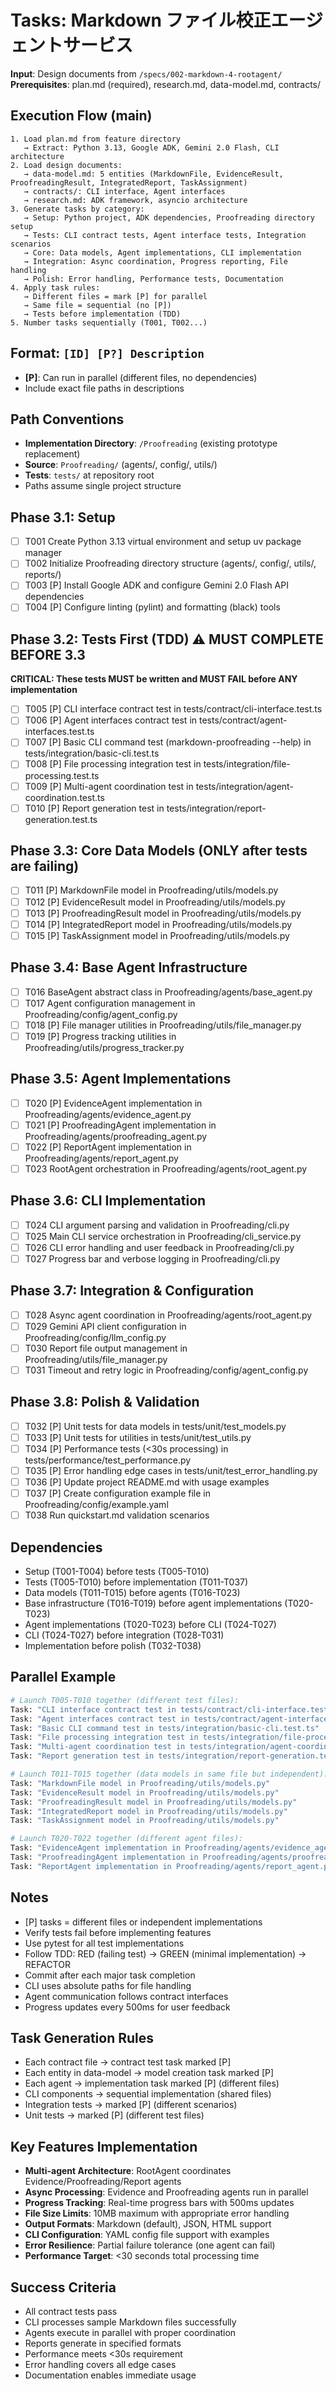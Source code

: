 # Tasks: Markdown ファイル校正エージェントサービス

**Input**: Design documents from `/specs/002-markdown-4-rootagent/`
**Prerequisites**: plan.md (required), research.md, data-model.md, contracts/

## Execution Flow (main)

```
1. Load plan.md from feature directory
   → Extract: Python 3.13, Google ADK, Gemini 2.0 Flash, CLI architecture
2. Load design documents:
   → data-model.md: 5 entities (MarkdownFile, EvidenceResult, ProofreadingResult, IntegratedReport, TaskAssignment)
   → contracts/: CLI interface, Agent interfaces
   → research.md: ADK framework, asyncio architecture
3. Generate tasks by category:
   → Setup: Python project, ADK dependencies, Proofreading directory setup
   → Tests: CLI contract tests, Agent interface tests, Integration scenarios
   → Core: Data models, Agent implementations, CLI implementation
   → Integration: Async coordination, Progress reporting, File handling
   → Polish: Error handling, Performance tests, Documentation
4. Apply task rules:
   → Different files = mark [P] for parallel
   → Same file = sequential (no [P])
   → Tests before implementation (TDD)
5. Number tasks sequentially (T001, T002...)
```

## Format: `[ID] [P?] Description`

- **[P]**: Can run in parallel (different files, no dependencies)
- Include exact file paths in descriptions

## Path Conventions

- **Implementation Directory**: `/Proofreading` (existing prototype replacement)
- **Source**: `Proofreading/` (agents/, config/, utils/)
- **Tests**: `tests/` at repository root
- Paths assume single project structure

## Phase 3.1: Setup

- [ ] T001 Create Python 3.13 virtual environment and setup uv package manager
- [ ] T002 Initialize Proofreading directory structure (agents/, config/, utils/, reports/)
- [ ] T003 [P] Install Google ADK and configure Gemini 2.0 Flash API dependencies
- [ ] T004 [P] Configure linting (pylint) and formatting (black) tools

## Phase 3.2: Tests First (TDD) ⚠️ MUST COMPLETE BEFORE 3.3

**CRITICAL: These tests MUST be written and MUST FAIL before ANY implementation**

- [ ] T005 [P] CLI interface contract test in tests/contract/cli-interface.test.ts
- [ ] T006 [P] Agent interfaces contract test in tests/contract/agent-interfaces.test.ts
- [ ] T007 [P] Basic CLI command test (markdown-proofreading --help) in tests/integration/basic-cli.test.ts
- [ ] T008 [P] File processing integration test in tests/integration/file-processing.test.ts
- [ ] T009 [P] Multi-agent coordination test in tests/integration/agent-coordination.test.ts
- [ ] T010 [P] Report generation test in tests/integration/report-generation.test.ts

## Phase 3.3: Core Data Models (ONLY after tests are failing)

- [ ] T011 [P] MarkdownFile model in Proofreading/utils/models.py
- [ ] T012 [P] EvidenceResult model in Proofreading/utils/models.py
- [ ] T013 [P] ProofreadingResult model in Proofreading/utils/models.py
- [ ] T014 [P] IntegratedReport model in Proofreading/utils/models.py
- [ ] T015 [P] TaskAssignment model in Proofreading/utils/models.py

## Phase 3.4: Base Agent Infrastructure

- [ ] T016 BaseAgent abstract class in Proofreading/agents/base_agent.py
- [ ] T017 Agent configuration management in Proofreading/config/agent_config.py
- [ ] T018 [P] File manager utilities in Proofreading/utils/file_manager.py
- [ ] T019 [P] Progress tracking utilities in Proofreading/utils/progress_tracker.py

## Phase 3.5: Agent Implementations

- [ ] T020 [P] EvidenceAgent implementation in Proofreading/agents/evidence_agent.py
- [ ] T021 [P] ProofreadingAgent implementation in Proofreading/agents/proofreading_agent.py
- [ ] T022 [P] ReportAgent implementation in Proofreading/agents/report_agent.py
- [ ] T023 RootAgent orchestration in Proofreading/agents/root_agent.py

## Phase 3.6: CLI Implementation

- [ ] T024 CLI argument parsing and validation in Proofreading/cli.py
- [ ] T025 Main CLI service orchestration in Proofreading/cli_service.py
- [ ] T026 CLI error handling and user feedback in Proofreading/cli.py
- [ ] T027 Progress bar and verbose logging in Proofreading/cli.py

## Phase 3.7: Integration & Configuration

- [ ] T028 Async agent coordination in Proofreading/agents/root_agent.py
- [ ] T029 Gemini API client configuration in Proofreading/config/llm_config.py
- [ ] T030 Report file output management in Proofreading/utils/file_manager.py
- [ ] T031 Timeout and retry logic in Proofreading/config/agent_config.py

## Phase 3.8: Polish & Validation

- [ ] T032 [P] Unit tests for data models in tests/unit/test_models.py
- [ ] T033 [P] Unit tests for utilities in tests/unit/test_utils.py
- [ ] T034 [P] Performance tests (<30s processing) in tests/performance/test_performance.py
- [ ] T035 [P] Error handling edge cases in tests/unit/test_error_handling.py
- [ ] T036 [P] Update project README.md with usage examples
- [ ] T037 [P] Create configuration example file in Proofreading/config/example.yaml
- [ ] T038 Run quickstart.md validation scenarios

## Dependencies

- Setup (T001-T004) before tests (T005-T010)
- Tests (T005-T010) before implementation (T011-T037)
- Data models (T011-T015) before agents (T016-T023)
- Base infrastructure (T016-T019) before agent implementations (T020-T023)
- Agent implementations (T020-T023) before CLI (T024-T027)
- CLI (T024-T027) before integration (T028-T031)
- Implementation before polish (T032-T038)

## Parallel Example

```bash
# Launch T005-T010 together (different test files):
Task: "CLI interface contract test in tests/contract/cli-interface.test.ts"
Task: "Agent interfaces contract test in tests/contract/agent-interfaces.test.ts"
Task: "Basic CLI command test in tests/integration/basic-cli.test.ts"
Task: "File processing integration test in tests/integration/file-processing.test.ts"
Task: "Multi-agent coordination test in tests/integration/agent-coordination.test.ts"
Task: "Report generation test in tests/integration/report-generation.test.ts"

# Launch T011-T015 together (data models in same file but independent):
Task: "MarkdownFile model in Proofreading/utils/models.py"
Task: "EvidenceResult model in Proofreading/utils/models.py"
Task: "ProofreadingResult model in Proofreading/utils/models.py"
Task: "IntegratedReport model in Proofreading/utils/models.py"
Task: "TaskAssignment model in Proofreading/utils/models.py"

# Launch T020-T022 together (different agent files):
Task: "EvidenceAgent implementation in Proofreading/agents/evidence_agent.py"
Task: "ProofreadingAgent implementation in Proofreading/agents/proofreading_agent.py"
Task: "ReportAgent implementation in Proofreading/agents/report_agent.py"
```

## Notes

- [P] tasks = different files or independent implementations
- Verify tests fail before implementing features
- Use pytest for all test implementations
- Follow TDD: RED (failing test) → GREEN (minimal implementation) → REFACTOR
- Commit after each major task completion
- CLI uses absolute paths for file handling
- Agent communication follows contract interfaces
- Progress updates every 500ms for user feedback

## Task Generation Rules

- Each contract file → contract test task marked [P]
- Each entity in data-model → model creation task marked [P]
- Each agent → implementation task marked [P] (different files)
- CLI components → sequential implementation (shared files)
- Integration tests → marked [P] (different scenarios)
- Unit tests → marked [P] (different test files)

## Key Features Implementation

- **Multi-agent Architecture**: RootAgent coordinates Evidence/Proofreading/Report agents
- **Async Processing**: Evidence and Proofreading agents run in parallel
- **Progress Tracking**: Real-time progress bars with 500ms updates
- **File Size Limits**: 10MB maximum with appropriate error handling
- **Output Formats**: Markdown (default), JSON, HTML support
- **CLI Configuration**: YAML config file support with examples
- **Error Resilience**: Partial failure tolerance (one agent can fail)
- **Performance Target**: <30 seconds total processing time

## Success Criteria

- All contract tests pass
- CLI processes sample Markdown files successfully
- Agents execute in parallel with proper coordination
- Reports generate in specified formats
- Performance meets <30s requirement
- Error handling covers all edge cases
- Documentation enables immediate usage
